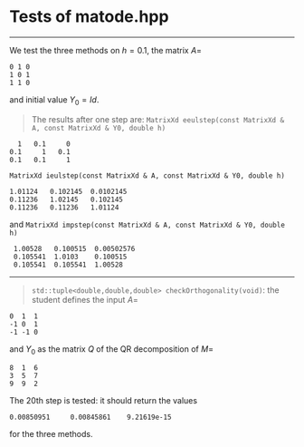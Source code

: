 

# Tests of matode.hpp

***

We test the three methods on $h = 0.1$, the matrix $A =$
```
0 1 0
1 0 1
1 1 0
```
and initial value $Y_0 = Id$.
> The results after one step are: `MatrixXd eeulstep(const MatrixXd & A, const MatrixXd & Y0, double h)`
```
  1   0.1     0
0.1     1   0.1
0.1   0.1     1
```
`MatrixXd ieulstep(const MatrixXd & A, const MatrixXd & Y0, double h)`
```
1.01124   0.102145  0.0102145
0.11236   1.02145   0.102145
0.11236   0.11236   1.01124
```
and `MatrixXd impstep(const MatrixXd & A, const MatrixXd & Y0, double h)`
```
 1.00528   0.100515  0.00502576
 0.105541  1.0103    0.100515
 0.105541  0.105541  1.00528
```

***

> `std::tuple<double,double,double> checkOrthogonality(void)`: the student defines the input $A =$
```
0  1  1
-1 0  1
-1 -1 0
```
and $Y_0$ as the matrix $Q$ of the QR decomposition of $M =$
```
8  1  6
3  5  7
9  9  2
```
The 20th step is tested: it should return the values
```
0.00850951     0.00845861    9.21619e-15
```
for the three methods.